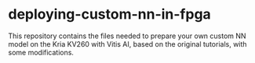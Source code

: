 # deploying-custom-nn-in-fpga
This repository contains the files needed to prepare your own custom NN model on the Kria KV260 with Vitis AI, based on the original tutorials, with some modifications.
